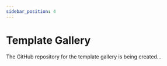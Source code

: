 ```yaml
---
sidebar_position: 4
---
```


# Template Gallery
The GitHub repository for the template gallery is being created...